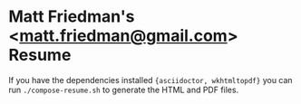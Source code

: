 # Matt Friedman's &lt;matt.friedman@gmail.com&gt; Resume

If you have the dependencies installed `{asciidoctor, wkhtmltopdf}` you 
can run `./compose-resume.sh` to generate the HTML and PDF files.


